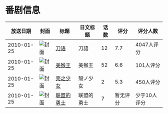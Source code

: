 # 番剧信息

|放送日期|封面|标题|日文标题|话数|评分|评分人数|
|---|---|---|---|---|---|---|
|2010-01-25|![封面](https://lain.bgm.tv/pic/cover/c/73/51/3471_974gQ.jpg)|[刀语](https://bangumi.tv/subject/3471)|刀語|12|7.7|4047人评分|
|2010-01-25|![封面](https://lain.bgm.tv/pic/cover/c/26/f3/37524_511sR.jpg)|[美猴王](https://bangumi.tv/subject/37524)|美猴王|52|6.6|101人评分|
|2010-01-25|![封面](https://bangumi.tv/img/no_icon_subject.png)|[壳之少女](https://bangumi.tv/subject/38137)|殻ノ少女|2|5.3|450人评分|
|2010-01-25|![封面](https://lain.bgm.tv/pic/cover/c/f3/e8/169275_22hhO.jpg)|[联盟的勇士](https://bangumi.tv/subject/169275)|联盟的勇士|7|暂无评分|少于10人评分|
